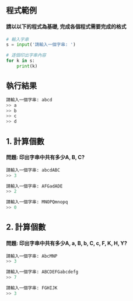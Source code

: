 
## 程式範例

#### 請以以下的程式為基礎, 完成各個程式需要完成的格式
``` python
# 輸入字串
s = input('請輸入一個字串: ')

# 逐個印出字串內容
for k in s:
    print(k)
```

## 執行結果
``` python
請輸入一個字串: abcd
>> a
>> b
>> c
>> d
```


## 1. 計算個數

#### 問題: 印出字串中共有多少A, B, C?

``` python
請輸入一個字串: abcdABC
>> 3

請輸入一個字串: AFGadADE
>> 2

請輸入一個字串: MNOPQmnopq
>> 0
```


## 2. 計算個數

#### 問題: 印出字串中共有多少A, a, B, b, C, c, F, K, H, Y?

``` python
請輸入一個字串: AbcMNP
>> 3

請輸入一個字串: ABCDEFGabcdefg
>> 7

請輸入一個字串: FGHIJK
>> 3
```

